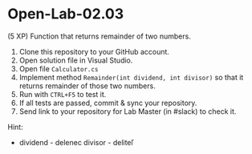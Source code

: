 # Open-Lab-02.03
(5 XP) Function that returns remainder of two numbers.

1. Clone this repository to your GitHub account.
2. Open solution file in Visual Studio.
3. Open file `Calculator.cs`
4. Implement method `Remainder(int dividend, int divisor)` so that it returns remainder of those two numbers.
5. Run with `CTRL+F5` to test it.
6. If all tests are passed, commit & sync your repository.
7. Send link to your repository for Lab Master (in #slack) to check it.

Hint:
* dividend - delenec  divisor - deliteľ
